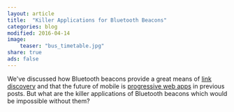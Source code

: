 ```yaml
---
layout: article
title:  "Killer Applications for Bluetooth Beacons"
categories: blog
modified: 2016-04-14
image:
    teaser: "bus_timetable.jpg"
share: true
ads: false
---
```


We've discussed how Bluetooth beacons provide a great means of [link discovery](/blog/why-bluetooth-beacons) and that the future of mobile is [progressive web apps](/blog/the-death-of-apps) in previous posts. But what are the killer applications of Bluetooth beacons which would be impossible without them?
